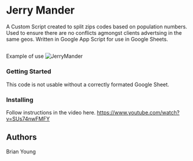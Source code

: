 # Jerry Mander

A Custom Script created to split zips codes based on population numbers. Used to ensure there are no conflicts agmongst clients advertsing in the same geos. Written in Google App Script for use in Google Sheets.

##
Example of use
![JerryMander](https://user-images.githubusercontent.com/79058875/201752195-8262b32d-b6f4-48f9-8726-a3ca47551365.png)


### Getting Started

This code is not usable without a correctly formated Google Sheet. 

### Installing

Follow instructions in the video here. 
https://www.youtube.com/watch?v=SUs74nwFMFY


## Authors

Brian Young

